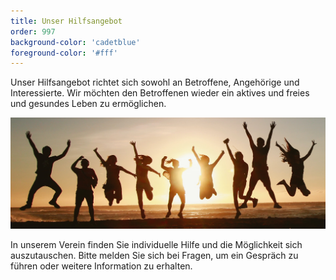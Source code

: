 ```yaml
---
title: Unser Hilfsangebot
order: 997
background-color: 'cadetblue'
foreground-color: '#fff'
---
```


Unser Hilfsangebot richtet sich sowohl an Betroffene, Angehörige und Interessierte. Wir möchten den Betroffenen wieder ein aktives und freies und gesundes Leben zu ermöglichen.

![Menschengruppe](assets\images\people.png)

In unserem Verein finden Sie individuelle Hilfe und die Möglichkeit sich auszutauschen. Bitte melden Sie sich bei Fragen, um ein Gespräch zu führen oder weitere Information zu erhalten.

